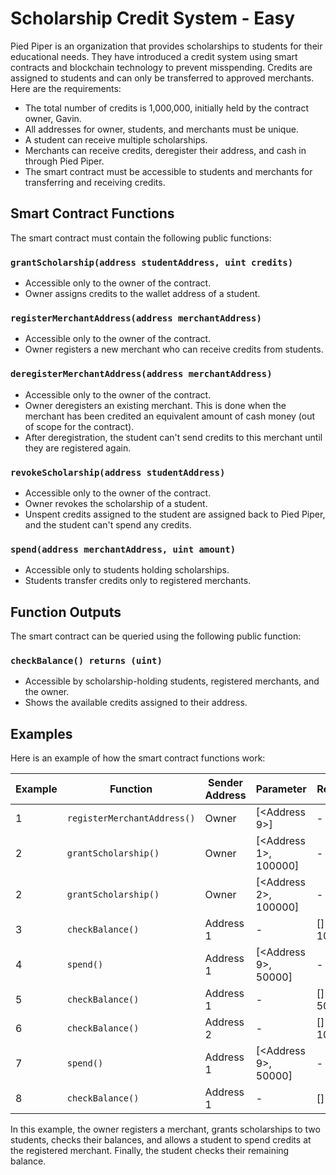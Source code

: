 # Scholarship Credit System - Easy

Pied Piper is an organization that provides scholarships to students for their educational needs. They have introduced a credit system using smart contracts and blockchain technology to prevent misspending. Credits are assigned to students and can only be transferred to approved merchants. Here are the requirements:

- The total number of credits is 1,000,000, initially held by the contract owner, Gavin.
- All addresses for owner, students, and merchants must be unique.
- A student can receive multiple scholarships.
- Merchants can receive credits, deregister their address, and cash in through Pied Piper.
- The smart contract must be accessible to students and merchants for transferring and receiving credits.

## Smart Contract Functions

The smart contract must contain the following public functions:

### `grantScholarship(address studentAddress, uint credits)`

- Accessible only to the owner of the contract.
- Owner assigns credits to the wallet address of a student.

### `registerMerchantAddress(address merchantAddress)`

- Accessible only to the owner of the contract.
- Owner registers a new merchant who can receive credits from students.

### `deregisterMerchantAddress(address merchantAddress)`

- Accessible only to the owner of the contract.
- Owner deregisters an existing merchant. This is done when the merchant has been credited an equivalent amount of cash money (out of scope for the contract).
- After deregistration, the student can't send credits to this merchant until they are registered again.

### `revokeScholarship(address studentAddress)`

- Accessible only to the owner of the contract.
- Owner revokes the scholarship of a student.
- Unspent credits assigned to the student are assigned back to Pied Piper, and the student can't spend any credits.

### `spend(address merchantAddress, uint amount)`

- Accessible only to students holding scholarships.
- Students transfer credits only to registered merchants.

## Function Outputs

The smart contract can be queried using the following public function:

### `checkBalance() returns (uint)`

- Accessible by scholarship-holding students, registered merchants, and the owner.
- Shows the available credits assigned to their address.

## Examples

Here is an example of how the smart contract functions work:

| Example | Function                    | Sender Address | Parameter             | Returns   |
| ------- | --------------------------- | -------------- | --------------------- | --------- |
| 1       | `registerMerchantAddress()` | Owner          | [<Address 9>]         | -         |
| 2       | `grantScholarship()`        | Owner          | [<Address 1>, 100000] | -         |
| 2       | `grantScholarship()`        | Owner          | [<Address 2>, 100000] | -         |
| 3       | `checkBalance()`            | Address 1      | -                     | [] 100000 |
| 4       | `spend()`                   | Address 1      | [<Address 9>, 50000]  | -         |
| 5       | `checkBalance()`            | Address 1      | -                     | [] 50000  |
| 6       | `checkBalance()`            | Address 2      | -                     | [] 100000 |
| 7       | `spend()`                   | Address 1      | [<Address 9>, 50000]  | -         |
| 8       | `checkBalance()`            | Address 1      | -                     | [] 0      |

In this example, the owner registers a merchant, grants scholarships to two students, checks their balances, and allows a student to spend credits at the registered merchant. Finally, the student checks their remaining balance.
